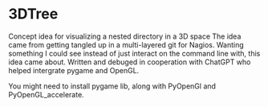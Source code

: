 # 3DTree
Concept idea for visualizing a nested directory in a 3D space
The idea came from getting tangled up in a multi-layered git for Nagios. Wanting something I could see instead of just interact on the command line with, this idea came about.
Written and debuged in cooperation with ChatGPT who helped intergrate pygame and OpenGL.

You might need to install pygame lib, along with PyOpenGl and PyOpenGL_accelerate.
